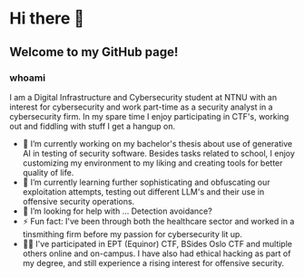 # Hi there 👋
## Welcome to my GitHub page!
### whoami
I am a Digital Infrastructure and Cybersecurity student at NTNU with an interest for cybersecurity and work part-time as a security analyst in a cybersecurity firm.
In my spare time I enjoy participating in CTF's, working out and fiddling with stuff I get a hangup on.  

- 🔭 I’m currently working on my bachelor's thesis about use of generative AI in testing of security software. Besides tasks related to school, I enjoy customizing my environment to my liking and creating tools for better quality of life. 
- 🌱 I’m currently learning further sophisticating and obfuscating our exploitation attempts, testing out different LLM's and their use in offensive security operations.
- 🤔 I’m looking for help with ... Detection avoidance?
- ⚡ Fun fact: I've been through both the healthcare sector and worked in a tinsmithing firm before my passion for cybersecurity lit up.
- 👨‍💻 I've participated in EPT (Equinor) CTF, BSides Oslo CTF and multiple others online and on-campus. I have also had ethical hacking as part of my degree, and still experience a rising interest for offensive security.
<!--
**Eikentotre/Eikentotre** is a ✨ _special_ ✨ repository because its `README.md` (this file) appears on your GitHub profile.
Here are some ideas to get you started:
- 👯 I’m looking to collaborate on ...
- 💬 Ask me about ...
- 📫 How to reach me: ...
- 😄 Pronouns: ...
-->
